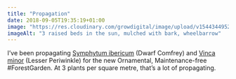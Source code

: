 ```yaml
---
title: "Propagation"
date: 2018-09-05T19:35:19+01:00
image: "https://res.cloudinary.com/growdigital/image/upload/v1544344952/raised-beds-44442919422.jpg"
imageAlt: "3 raised beds in the sun, mulched with bark, wheelbarrow"
---
```


I’ve been propagating [Symphytum ibericum](https://www.rhs.org.uk/Plants/75444/i-Symphytum-ibericum-i/Details) (Dwarf Comfrey) and [Vinca minor](https://pfaf.org/user/plant.aspx?latinname=Vinca+minor) (Lesser Periwinkle) for the new Ornamental, Maintenance-free #ForestGarden. At 3 plants per square metre, that’s a lot of propagating.
